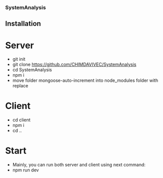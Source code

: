 ### SystemAnalysis

## Installation

# Server
- git init
- git clone https://github.com/CHIMDAVIVEC/SystemAnalysis
- cd SystemAnalysis
- npm i
- move folder mongoose-auto-increment into node_modules folder with replace

# Client
- cd client
- npm i
- cd ..

# Start
- Mainly, you can run both server and client using next command:
- npm run dev
